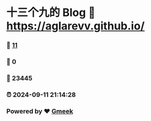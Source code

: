 # 十三个九的 Blog :link: https://aglarevv.github.io/ 
### :page_facing_up: [11](https://aglarevv.github.io//tag.html) 
### :speech_balloon: 0 
### :hibiscus: 23445 
### :alarm_clock: 2024-09-11 21:14:28 
### Powered by :heart: [Gmeek](https://github.com/Meekdai/Gmeek)
